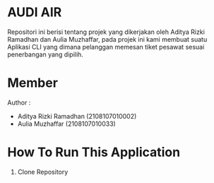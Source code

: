 # AUDI AIR

Repositori ini berisi tentang projek yang dikerjakan oleh Aditya Rizki Ramadhan dan Aulia Muzhaffar, pada projek ini kami membuat suatu Aplikasi CLI yang dimana pelanggan memesan tiket pesawat sesuai penerbangan yang dipilih.

# Member

Author :

- Aditya Rizki Ramadhan (2108107010002)
- Aulia Muzhaffar (2108107010033)

# How To Run This Application

1. Clone Repository
